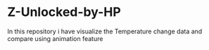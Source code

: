# Z-Unlocked-by-HP
In this repository i have visualize the Temperature change data and compare using animation feature 
